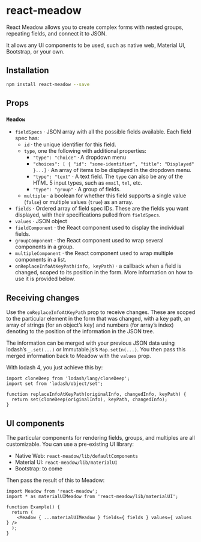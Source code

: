 # react-meadow

React Meadow allows you to create complex forms with nested groups, repeating fields, and connect it to JSON.

It allows any UI components to be used, such as native web, Material UI, Bootstrap, or your own.

## Installation

```sh
npm install react-meadow --save
```

## Props

### `Meadow`

- `fieldSpecs` · JSON array with all the possible fields available. Each field spec has:
  - `id` · the unique identifier for this field.
  - `type`, one the following with additional properties:
    - `"type": "choice"` · A dropdown menu
    - `"choices": [ { "id": "some-identifier", "title": "Displayed" }...]` · An array of items to be displayed in the dropdown menu.
    - `"type": "text"` · A text field. The `type` can also be any of the HTML 5 input types, such as `email`, `tel`, etc.
    - `"type": "group"` · A group of fields.
  - `multiple` · a boolean for whether this field supports a single value (`false`) or multiple values (`true`) as an array.
- `fields` · Ordered array of field spec IDs. These are the fields you want displayed, with their specifications pulled from `fieldSpecs`.
- `values` · JSON object
- `fieldComponent` · the React component used to display the individual fields.
- `groupComponent` · the React component used to wrap several components in a group.
- `multipleComponent` · the React component used to wrap multiple components in a list.
- `onReplaceInfoAtKeyPath(info, keyPath)` · a callback when a field is changed, scoped to its position in the form. More information on how to use it is provided below.

## Receiving changes

Use the `onReplaceInfoAtKeyPath` prop to receive changes. These are scoped to the particular element in the form that was changed, with a key path, an array of strings (for an object’s key) and numbers (for array’s index) denoting to the position of the information in the JSON tree.

The information can be merged with your previous JSON data using lodash’s `_.set(...)` or Immutable.js’s `Map.setIn(...)`. You then pass this merged information back to Meadow with the `values` prop.

With lodash 4, you just achieve this by:

```
import cloneDeep from 'lodash/lang/cloneDeep';
import set from 'lodash/object/set';
  
function replaceInfoAtKeyPath(originalInfo, changedInfo, keyPath) {
  return set(cloneDeep(originalInfo), keyPath, changedInfo);
}
```

## UI components

The particular components for rendering fields, groups, and multiples are all customizable. You can use a pre-existing UI library:

- Native Web: `react-meadow/lib/defaultComponents`
- Material UI: `react-meadow/lib/materialUI`
- Bootstrap: to come

Then pass the result of this to Meadow:

```
import Meadow from 'react-meadow';
import * as materialUIMeadow from 'react-meadow/lib/materialUI';

function Example() {
  return (
    <Meadow { ...materialUIMeadow } fields={ fields } values={ values } />
  );
}
```
